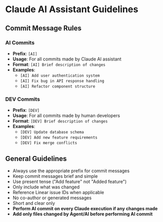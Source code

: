 # Claude AI Assistant Guidelines

## Commit Message Rules

### AI Commits
- **Prefix**: `[AI]` 
- **Usage**: For all commits made by Claude AI assistant
- **Format**: `[AI] Brief description of changes`
- **Examples**:
  - `[AI] Add user authentication system`
  - `[AI] Fix bug in API response handling`
  - `[AI] Refactor component structure`

### DEV Commits  
- **Prefix**: `[DEV]`
- **Usage**: For all commits made by human developers
- **Format**: `[DEV] Brief description of changes`
- **Examples**:
  - `[DEV] Update database schema`
  - `[DEV] Add new feature requirements`
  - `[DEV] Fix merge conflicts`

## General Guidelines

- Always use the appropriate prefix for commit messages
- Keep commit messages brief and simple
- Use present tense ("Add feature" not "Added feature")
- Only include what was changed
- Reference Linear issue IDs when applicable
- No co-author or generated messages
- Short and clear only
- **Perform AI commit on every Claude execution if any changes made**
- **Add only files changed by Agent/AI before performing AI commit**